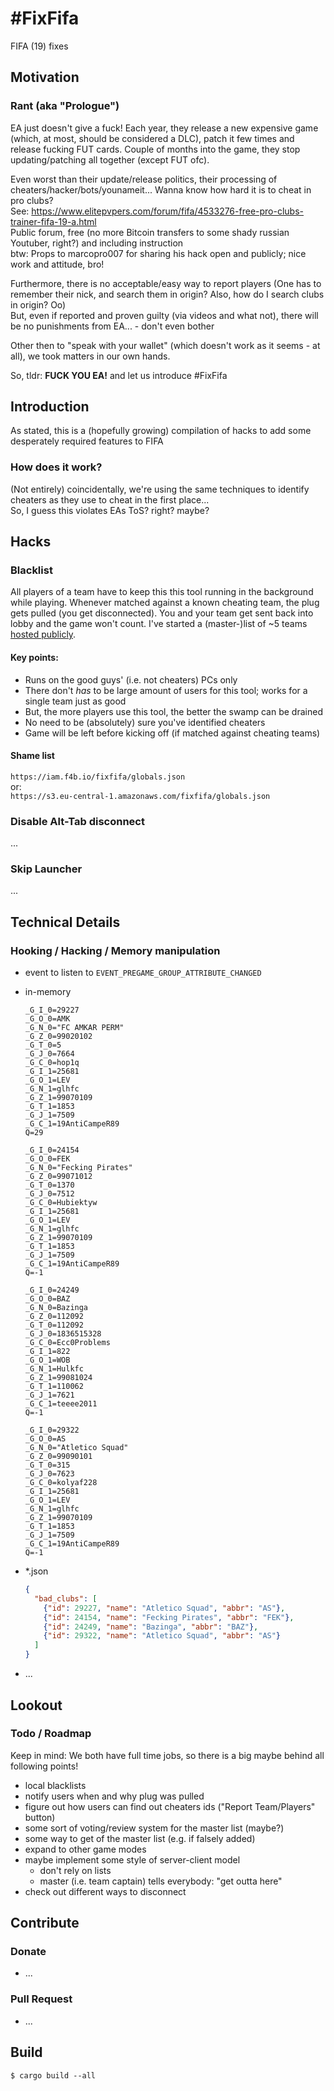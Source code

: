# \#FixFifa

FIFA (19) fixes

## Motivation

### Rant (aka "Prologue")

EA just doesn\'t give a fuck!
Each year, they release a new expensive game (which, at most, should be considered a DLC), patch it few times and release fucking FUT cards.
Couple of months into the game, they stop updating/patching all together (except FUT ofc).

Even worst than their update/release politics, their processing of cheaters/hacker/bots/younameit...
Wanna know how hard it is to cheat in pro clubs?  
See: https://www.elitepvpers.com/forum/fifa/4533276-free-pro-clubs-trainer-fifa-19-a.html  
Public forum, free (no more Bitcoin transfers to some shady russian Youtuber, right?) and including instruction  
btw: Props to marcopro007 for sharing his hack open and publicly; nice work and attitude, bro! 

Furthermore, there is no acceptable/easy way to report players (One has to remember their nick, and search them in origin? Also, how do I search clubs in origin? Oo)  
But, even if reported and proven guilty (via videos and what not), there will be no punishments from EA... - don\'t even bother

Other then to "speak with your wallet" (which doesn\'t work as it seems -  at all), we took matters in our own hands.

So, tldr: **FUCK YOU EA!** and let us introduce \#FixFifa 

## Introduction

As stated, this is a (hopefully growing) compilation of hacks to add some desperately required features to FIFA 

### How does it work?

(Not entirely) coincidentally, we're using the same techniques to identify cheaters as they use to cheat in the first place...  
So, I guess this violates EAs ToS? right? maybe?

## Hacks

### Blacklist

All players of a team have to keep this this tool running in the background while playing.
Whenever matched against a known cheating team, the plug gets pulled (you get disconnected).
You and your team get sent back into lobby and the game won't count.
I've started a (master-)list of ~5 teams [hosted publicly](https://s3.eu-central-1.amazonaws.com/fixfifa/globals.json).

#### Key points:

* Runs on the good guys' (i.e. not cheaters) PCs only
* There don't _has_ to be large amount of users for this tool; works for a single team just as good
* But, the more players use this tool, the better the swamp can be drained
* No need to be (absolutely) sure you've identified cheaters
* Game will be left before kicking off (if matched against cheating teams)

#### Shame list

`https://iam.f4b.io/fixfifa/globals.json`  
or:  
`https://s3.eu-central-1.amazonaws.com/fixfifa/globals.json`  

### Disable Alt-Tab disconnect

...

### Skip Launcher

...

## Technical Details

### Hooking / Hacking / Memory manipulation
* event to listen to `EVENT_PREGAME_GROUP_ATTRIBUTE_CHANGED`
* in-memory
  ```
  _G_I_0=29227
  _G_O_0=AMK
  _G_N_0="FC AMKAR PERM"
  _G_Z_0=99020102
  _G_T_0=5
  _G_J_0=7664
  _G_C_0=hop1q
  _G_I_1=25681
  _G_O_1=LEV
  _G_N_1=glhfc
  _G_Z_1=99070109
  _G_T_1=1853
  _G_J_1=7509
  _G_C_1=19AntiCampeR89
  Q=29
  ```
  
  ```
  _G_I_0=24154
  _G_O_0=FEK
  _G_N_0="Fecking Pirates"
  _G_Z_0=99071012
  _G_T_0=1370
  _G_J_0=7512
  _G_C_0=Hubiektyw
  _G_I_1=25681
  _G_O_1=LEV
  _G_N_1=glhfc
  _G_Z_1=99070109
  _G_T_1=1853
  _G_J_1=7509
  _G_C_1=19AntiCampeR89
  Q=-1
  ```
  
  ```
  _G_I_0=24249
  _G_O_0=BAZ
  _G_N_0=Bazinga
  _G_Z_0=112092
  _G_T_0=112092
  _G_J_0=1836515328
  _G_C_0=Ecc0Problems
  _G_I_1=822
  _G_O_1=WOB
  _G_N_1=Hulkfc
  _G_Z_1=99081024
  _G_T_1=110062
  _G_J_1=7621
  _G_C_1=teeee2011
  Q=-1
  ```
  
  ```
  _G_I_0=29322
  _G_O_0=AS
  _G_N_0="Atletico Squad"
  _G_Z_0=99090101
  _G_T_0=315
  _G_J_0=7623
  _G_C_0=kolyaf228
  _G_I_1=25681
  _G_O_1=LEV
  _G_N_1=glhfc
  _G_Z_1=99070109
  _G_T_1=1853
  _G_J_1=7509
  _G_C_1=19AntiCampeR89
  Q=-1
  ```
* \*.json

  ```json
  {
    "bad_clubs": [
      {"id": 29227, "name": "Atletico Squad", "abbr": "AS"},
      {"id": 24154, "name": "Fecking Pirates", "abbr": "FEK"},
      {"id": 24249, "name": "Bazinga", "abbr": "BAZ"},
      {"id": 29322, "name": "Atletico Squad", "abbr": "AS"}
    ]
  }
  ```
* ...

## Lookout

### Todo / Roadmap

Keep in mind: We both have full time jobs, so there is a big maybe behind all following points!

* local blacklists
* notify users when and why plug was pulled
* figure out how users can find out cheaters ids ("Report Team/Players" button)
* some sort of voting/review system for the master list (maybe?)
* some way to get of the master list (e.g. if falsely added)
* expand to other game modes
* maybe implement some style of server-client model
  * don't rely on lists
  * master (i.e. team captain) tells everybody: "get outta here"
* check out different ways to disconnect

## Contribute

### Donate
* ...

### Pull Request
* ...

## Build

`$ cargo build --all`
